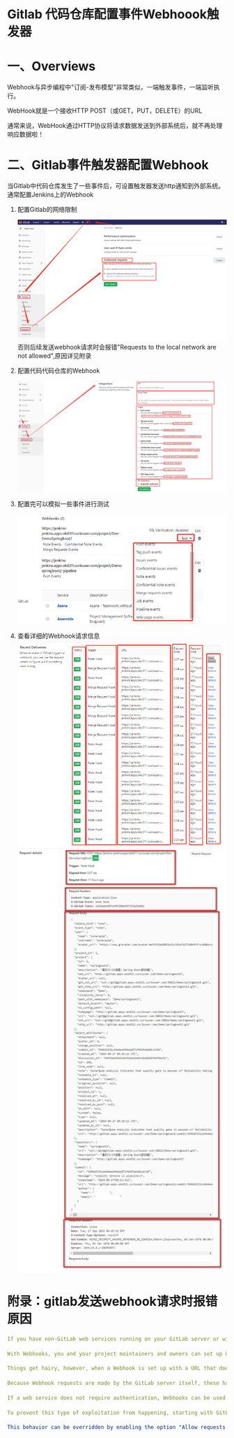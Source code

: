 # Gitlab 代码仓库配置事件Webhoook触发器

# 一、Overviews

Webhook与异步编程中"订阅-发布模型"非常类似，一端触发事件，一端监听执行。

WebHook就是一个接收HTTP POST（或GET，PUT，DELETE）的URL

通常来说，WebHook通过HTTP协议将请求数据发送到外部系统后，就不再处理响应数据啦！

# 二、Gitlab事件触发器配置Webhook

当Gitlab中代码仓库发生了一些事件后，可设置触发器发送http通知到外部系统。通常配置Jenkins上的Webhook

1. 配置Gitlab的网络限制

   ![](../assets/gitlab-配置webhook-1.png)
    否则后续发送webhook请求时会报错"Requests to the local network are not allowed",原因详见附录

2. 配置代码代码仓库的Webhook

    ![配置代码代码仓库的Webhook](../assets/gitlab-配置webhook-2.png)

3. 配置完可以模拟一些事件进行测试

   ![](../assets/gitlab-配置webhook-3.png)

4. 查看详细的Webhook请求信息
   ![](../assets/gitlab-配置webhook-4.png)
   ![](../assets/gitlab-配置webhook-5.png)

# 附录：gitlab发送webhook请求时报错原因

```yaml
If you have non-GitLab web services running on your GitLab server or within its local network, these may be vulnerable to exploitation via Webhooks.

With Webhooks, you and your project maintainers and owners can set up URLs to be triggered when specific things happen to projects. Normally, these requests are sent to external web services specifically set up for this purpose, that process the request and its attached data in some appropriate way.

Things get hairy, however, when a Webhook is set up with a URL that doesn't point to an external, but to an internal service, that may do something completely unintended when the webhook is triggered and the POST request is sent.

Because Webhook requests are made by the GitLab server itself, these have complete access to everything running on the server (http://localhost:123) or within the server's local network (http://192.168.1.12:345), even if these services are otherwise protected and inaccessible from the outside world.

If a web service does not require authentication, Webhooks can be used to trigger destructive commands by getting the GitLab server to make POST requests to endpoints like "http://localhost:123/some-resource/delete".

To prevent this type of exploitation from happening, starting with GitLab 10.6, all Webhook requests to the current GitLab instance server address and/or in a private network will be forbidden by default. That means that all requests made to 127.0.0.1, ::1 and 0.0.0.0, as well as IPv4 10.0.0.0/8, 172.16.0.0/12, 192.168.0.0/16 and IPv6 site-local (ffc0::/10) addresses won't be allowed.

This behavior can be overridden by enabling the option "Allow requests to the local network from hooks and services" in the "Outbound requests" section inside the Admin area under Settings (/admin/application_settings):

```